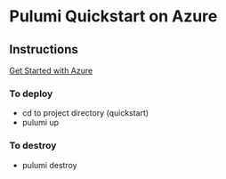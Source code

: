 # Pulumi Quickstart on Azure

## Instructions
[Get Started with Azure](https://www.pulumi.com/docs/get-started/azure/)

### To deploy
- cd to project directory (quickstart)
- pulumi up

### To destroy
- pulumi destroy